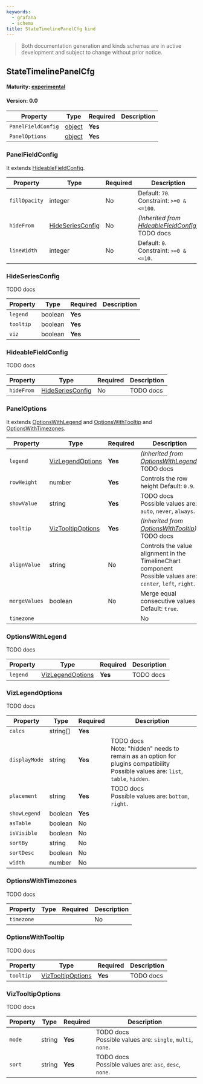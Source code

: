 ```yaml
---
keywords:
  - grafana
  - schema
title: StateTimelinePanelCfg kind
---
```

> Both documentation generation and kinds schemas are in active development and subject to change without prior notice.

## StateTimelinePanelCfg

#### Maturity: [experimental](../../../maturity/#experimental)
#### Version: 0.0



| Property           | Type                        | Required | Description |
|--------------------|-----------------------------|----------|-------------|
| `PanelFieldConfig` | [object](#panelfieldconfig) | **Yes**  |             |
| `PanelOptions`     | [object](#paneloptions)     | **Yes**  |             |

### PanelFieldConfig

It extends [HideableFieldConfig](#hideablefieldconfig).

| Property      | Type                                  | Required | Description                                                                  |
|---------------|---------------------------------------|----------|------------------------------------------------------------------------------|
| `fillOpacity` | integer                               | No       | Default: `70`.<br/>Constraint: `>=0 & <=100`.                                |
| `hideFrom`    | [HideSeriesConfig](#hideseriesconfig) | No       | *(Inherited from [HideableFieldConfig](#hideablefieldconfig))*<br/>TODO docs |
| `lineWidth`   | integer                               | No       | Default: `0`.<br/>Constraint: `>=0 & <=10`.                                  |

### HideSeriesConfig

TODO docs

| Property  | Type    | Required | Description |
|-----------|---------|----------|-------------|
| `legend`  | boolean | **Yes**  |             |
| `tooltip` | boolean | **Yes**  |             |
| `viz`     | boolean | **Yes**  |             |

### HideableFieldConfig

TODO docs

| Property   | Type                                  | Required | Description |
|------------|---------------------------------------|----------|-------------|
| `hideFrom` | [HideSeriesConfig](#hideseriesconfig) | No       | TODO docs   |

### PanelOptions

It extends [OptionsWithLegend](#optionswithlegend) and [OptionsWithTooltip](#optionswithtooltip) and [OptionsWithTimezones](#optionswithtimezones).

| Property      | Type                                    | Required | Description                                                                                                     |
|---------------|-----------------------------------------|----------|-----------------------------------------------------------------------------------------------------------------|
| `legend`      | [VizLegendOptions](#vizlegendoptions)   | **Yes**  | *(Inherited from [OptionsWithLegend](#optionswithlegend))*<br/>TODO docs                                        |
| `rowHeight`   | number                                  | **Yes**  | Controls the row height Default: `0.9`.                                                                         |
| `showValue`   | string                                  | **Yes**  | TODO docs<br/>Possible values are: `auto`, `never`, `always`.                                                   |
| `tooltip`     | [VizTooltipOptions](#viztooltipoptions) | **Yes**  | *(Inherited from [OptionsWithTooltip](#optionswithtooltip))*<br/>TODO docs                                      |
| `alignValue`  | string                                  | No       | Controls the value alignment in the TimelineChart component<br/>Possible values are: `center`, `left`, `right`. |
| `mergeValues` | boolean                                 | No       | Merge equal consecutive values Default: `true`.                                                                 |
| `timezone`    |  |                                      | No       | *(Inherited from [OptionsWithTimezones](#optionswithtimezones))*                                                |

### OptionsWithLegend

TODO docs

| Property | Type                                  | Required | Description |
|----------|---------------------------------------|----------|-------------|
| `legend` | [VizLegendOptions](#vizlegendoptions) | **Yes**  | TODO docs   |

### VizLegendOptions

TODO docs

| Property      | Type     | Required | Description                                                                                                                             |
|---------------|----------|----------|-----------------------------------------------------------------------------------------------------------------------------------------|
| `calcs`       | string[] | **Yes**  |                                                                                                                                         |
| `displayMode` | string   | **Yes**  | TODO docs<br/>Note: "hidden" needs to remain as an option for plugins compatibility<br/>Possible values are: `list`, `table`, `hidden`. |
| `placement`   | string   | **Yes**  | TODO docs<br/>Possible values are: `bottom`, `right`.                                                                                   |
| `showLegend`  | boolean  | **Yes**  |                                                                                                                                         |
| `asTable`     | boolean  | No       |                                                                                                                                         |
| `isVisible`   | boolean  | No       |                                                                                                                                         |
| `sortBy`      | string   | No       |                                                                                                                                         |
| `sortDesc`    | boolean  | No       |                                                                                                                                         |
| `width`       | number   | No       |                                                                                                                                         |

### OptionsWithTimezones

TODO docs

| Property   | Type | Required | Description |
|------------|------|----------|-------------|
| `timezone` |  |   | No       |             |

### OptionsWithTooltip

TODO docs

| Property  | Type                                    | Required | Description |
|-----------|-----------------------------------------|----------|-------------|
| `tooltip` | [VizTooltipOptions](#viztooltipoptions) | **Yes**  | TODO docs   |

### VizTooltipOptions

TODO docs

| Property | Type   | Required | Description                                                   |
|----------|--------|----------|---------------------------------------------------------------|
| `mode`   | string | **Yes**  | TODO docs<br/>Possible values are: `single`, `multi`, `none`. |
| `sort`   | string | **Yes**  | TODO docs<br/>Possible values are: `asc`, `desc`, `none`.     |


